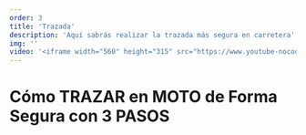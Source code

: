 ```yaml
---
order: 3
title: 'Trazada'
description: 'Aquí sabrás realizar la trazada más segura en carretera'
img: ''
video: '<iframe width="560" height="315" src="https://www.youtube-nocookie.com/embed/hKb0__nIiDY?si=ThhJ8B3U53P_KTi5" title="YouTube video player" frameborder="0" allow="accelerometer; autoplay; clipboard-write; encrypted-media; gyroscope; picture-in-picture; web-share" referrerpolicy="strict-origin-when-cross-origin" allowfullscreen></iframe>'
---
```


# Cómo TRAZAR en MOTO de Forma Segura con 3 PASOS